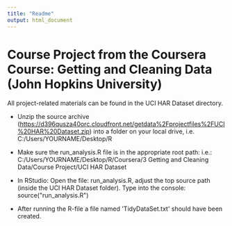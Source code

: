 ```yaml
---
title: "Readme"
output: html_document
---
```


Course Project from the Coursera Course: Getting and Cleaning Data (John Hopkins University)
==================================================================

All project-related materials can be found in the UCI HAR Dataset directory. 

* Unzip the source archive (https://d396qusza40orc.cloudfront.net/getdata%2Fprojectfiles%2FUCI%20HAR%20Dataset.zip) into a folder on your local drive, i.e. C:/Users/YOURNAME/Desktop/R

* Make sure the run_analysis.R file is in the appropriate root path: i.e.: C:/Users/YOURNAME/Desktop/R/Coursera/3 Getting and Cleaning Data/Course Project/UCI HAR Dataset

* In RStudio: Open the file: run_analysis.R, adjust the top source path (inside the UCI HAR Dataset folder).
Type into the console: source("run_analysis.R")

* After running the R-file a file named 'TidyDataSet.txt' should have been created.
